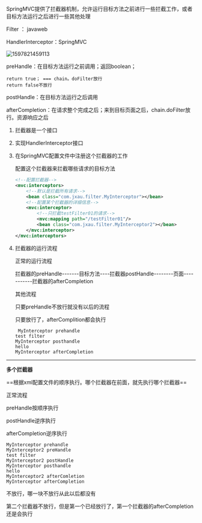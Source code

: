 SpringMVC提供了拦截器机制，允许运行目标方法之前进行一些拦截工作，或者目标方法运行之后进行一些其他处理

Filter ： javaweb

HandlerInterceptor：SpringMVC

![1597821459113](C:\Users\hl2333\AppData\Roaming\Typora\typora-user-images\1597821459113.png)

preHandle：在目标方法运行之前调用；返回boolean；

```
return true； === chain。doFilter放行
return false不放行
```

postHandle：在目标方法运行之后调用

afterCompletion：在请求整个完成之后；来到目标页面之后，chain.doFilter放行。资源响应之后

1. 拦截器是一个接口

2. 实现HandlerInterceptor接口

3. 在SpringMVC配置文件中注册这个拦截器的工作

   配置这个拦截器来拦截哪些请求的目标方法

   ```xml
   <!--配置拦截器-->
   <mvc:interceptors>
       <!--默认是拦截所有请求-->
       <bean class="com.jxau.filter.MyInterceptor"></bean>
       <!--配置某个拦截器的详细信息-->
       <mvc:interceptor>
           <!--只拦截testFilter01的请求-->
           <mvc:mapping path="/testFilter01"/>
           <bean class="com.jxau.filter.MyInterceptor2"></bean>
       </mvc:interceptor>
   </mvc:interceptors>
   ```

4. 拦截器的运行流程

   正常的运行流程

   拦截器的preHandle-------目标方法----拦截器postHandle--------页面-----------拦截器的afterCompletion

   

   其他流程

   只要preHandle不放行就没有以后的流程

   只要放行了，afterComplition都会执行

   ```
    MyInterceptor prehandle
   test filter
   MyInterceptor posthandle
   hello
   MyInterceptor afterCompletion
   
   ```

---

**多个拦截器**

==根据xml配置文件的顺序执行。哪个拦截器在前面，就先执行哪个拦截器==

正常流程

preHandle按顺序执行

postHandle逆序执行

afterCompletion逆序执行

```
MyInterceptor prehandle
MyInterceptor2 preHandle
test filter
MyInterceptor2 postHandle
MyInterceptor posthandle
hello
MyInterceptor2 afterComletion
MyInterceptor afterCompletion
```

不放行，哪一块不放行从此以后都没有

第二个拦截器不放行，但是第一个已经放行了，第一个拦截器的afterCompletion还是会执行
